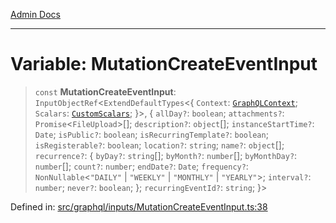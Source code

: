 [Admin Docs](/)

***

# Variable: MutationCreateEventInput

> `const` **MutationCreateEventInput**: `InputObjectRef`\<`ExtendDefaultTypes`\<\{ `Context`: [`GraphQLContext`](../../../context/type-aliases/GraphQLContext.md); `Scalars`: [`CustomScalars`](../../../scalars/type-aliases/CustomScalars.md); \}\>, \{ `allDay?`: `boolean`; `attachments?`: `Promise`\<`FileUpload`\>[]; `description?`: `object`[]; `instanceStartTime?`: `Date`; `isPublic?`: `boolean`; `isRecurringTemplate?`: `boolean`; `isRegisterable?`: `boolean`; `location?`: `string`; `name?`: `object`[]; `recurrence?`: \{ `byDay?`: `string`[]; `byMonth?`: `number`[]; `byMonthDay?`: `number`[]; `count?`: `number`; `endDate?`: `Date`; `frequency?`: `NonNullable`\<`"DAILY"` \| `"WEEKLY"` \| `"MONTHLY"` \| `"YEARLY"`\>; `interval?`: `number`; `never?`: `boolean`; \}; `recurringEventId?`: `string`; \}\>

Defined in: [src/graphql/inputs/MutationCreateEventInput.ts:38](https://github.com/gautam-divyanshu/talawa-api/blob/1d38acecd3e456f869683fb8dca035a5e42010d5/src/graphql/inputs/MutationCreateEventInput.ts#L38)
